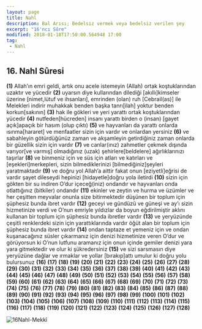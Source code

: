 ```yaml
---
layout: page
title: Nahl
description: Bal Arısı; Bedelsiz vermek veya bedelsiz verilen şey
excerpt: "16'ncı Sûre"
modified: 2018-01-18T17:50:00.564948 17:00
tag: 
 - Nahl
---
```


## 16. Nahl Sûresi

**(1)** Allah’ın emri geldi, artık onu acele istemeyin (Allah) ortak koştuklarından uzaktır ve yücedir
**(2)** uyarsın diye kullarından dilediği [akıllı]kimseler üzerine [nimet,lütuf ve ihsanları], emrinden (olan) ruh [Cebrail(as)] ile Melekleri indirir muhakkak benden başka tanrı[ilah] yoktur benden korkun[sakının]
**(3)** hak ile gökleri ve yeri yarattı ortak koştuklarından yücedir
**(4)** nutfeden[hücreden] insanı yarattı birden o (insan) [gayet açık]apaçık bir hasım (olup çıktı)
**(5)** ve hayvanları da yarattı onlarda ısınma[hararet] ve menfaatler sizin için vardır ve onlardan yersiniz
**(6)** ve sabahleyin götürdüğünüz zaman ve akşamleyin getirdiğiniz zaman onlarda bir güzellik sizin için vardır
**(7)** ve canlar(ınız) zahmetler çekmek dışında varıyor[ve varmış] olmadığınız (uzak) şehirlere[beldelere] ağırlıklarınızı taşırlar 
**(8)** ve binmeniz için ve süs için atları ve katırları ve [eşekleri]merkepleri, sizin bilmediklerinizi [bilmediğiniz]şeyleri yaratmaktadır
**(9)** ve doğru yol Allah’a aittir fakat onun [eziyetli]eğrisi de vardır şayet dileseydi hepinizi [hidayetle]doğru yola iletirdi
**(10)** sizin için gökten bir su indiren O’dur içeceğ(iniz) ondandır ve hayvanları onda otlattığınız (bitkiler) ondandır
**(11)** ekinler ve zeytin ve hurma ve üzümler ve her çeşitten meyvalar onunla size bitirmektedir düşünen bir toplum için şüphesiz bunda ibret vardır 
**(12)** geceyi ve gündüzü ve güneşi ve ay’ı sizin hizmetinize verdi ve O’nun emriyle yıldızlar da boyun eğdirilmiştir aklını kullanan bir toplum için şüphesiz bunda ibretler vardır
**(13)** ve yeryüzünde çeşitli renklerdeki sizin için yarattıklarında vardır öğüt alan bir toplum için şüphesiz bunda ibret vardır
**(14)** ondan taptaze et yemeniz için ve ondan kuşanacağınız süsler çıkarmanız için denizi hizmetinize veren O’dur ve görüyorsun ki O’nun lutfunu aramanız için onun içinde gemiler denizi yara yara gitmektedir ve olur ki şükredersiniz
**(15)** ve sizi sarsmasın diye yeryüzüne dağlar ve ırmaklar ve yollar [bırakıp]attı umulur ki doğru yolu bulursunuz
**(16)** 
**(17)** 
**(18)** 
**(19)** 
**(20)** 
**(21)** 
**(22)** 
**(23)** 
**(24)** 
**(25)** 
**(26)** 
**(27)** 
**(28)** 
**(29)** 
**(30)** 
**(31)** 
**(32)** 
**(33)** 
**(34)** 
**(35)** 
**(36)** 
**(37)** 
**(38)** 
**(39)** 
**(40)** 
**(41)** 
**(42)** 
**(43)** 
**(44)** 
**(45)** 
**(46)** 
**(47)** 
**(48)** 
**(49)** 
**(50)** 
**(51)** 
**(52)** 
**(53)** 
**(54)** 
**(55)** 
**(56)** 
**(57)** 
**(58)** 
**(59)** 
**(60)** 
**(61)** 
**(62)** 
**(63)** 
**(64)** 
**(65)** 
**(66)** 
**(67)** 
**(68)** 
**(69)** 
**(70)** 
**(71)** 
**(72)** 
**(73)** 
**(74)** 
**(75)** 
**(76)** 
**(77)** 
**(78)** 
**(79)** 
**(80)** 
**(81)** 
**(82)** 
**(83)** 
**(84)** 
**(85)** 
**(86)** 
**(87)**
**(88)** 
**(89)** 
**(90)** 
**(91)**
**(92)** 
**(93)** 
**(94)** 
**(95)** 
**(96)** 
**(97)** 
**(98)** 
**(99)** 
**(100)** 
**(101)** 
**(102)** 
**(103)** 
**(104)** 
**(105)** 
**(106)** 
**(107)** 
**(108)** 
**(109)** 
**(110)** 
**(111)** 
**(112)** 
**(113)** 
**(114)** 
**(115)** 
**(116)** 
**(117)** 
**(118)** 
**(119)** 
**(120)** 
**(121)** 
**(122)** 
**(123)** 
**(124)** 
**(125)** 
**(126)** 
**(127)** 
**(128)** 

![16Nahl-Mekkî]({{site.url}}/images/ayrac-muhur.png)
